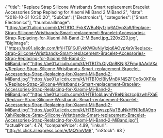 {
	"title": "Replace Strap  Silicone Wristbands Smart replacement Bracelet Accessories Strap Replacing for Xiaomi Mi Band 2 MiBand 2",
	"date": "2018-10-31 10:30:20",
	"SubCat": ["Electronics"],
	"categories": ["Smart Electronics"],
	"thumbnailImage": "https://ae01.alicdn.com/kf/HTB1G.lFykKWBuNjy1zjq6AOypXa9/Replace-Strap-Silicone-Wristbands-Smart-replacement-Bracelet-Accessories-Strap-Replacing-for-Xiaomi-Mi-Band-2-MiBand.jpg_220x220.jpg",
	"BigImage": ["https://ae01.alicdn.com/kf/HTB1G.lFykKWBuNjy1zjq6AOypXa9/Replace-Strap-Silicone-Wristbands-Smart-replacement-Bracelet-Accessories-Strap-Replacing-for-Xiaomi-Mi-Band-2-MiBand.jpg","https://ae01.alicdn.com/kf/HTB17h.OiyQnBKNjSZFmq6AApVXav/Replace-Strap-Silicone-Wristbands-Smart-replacement-Bracelet-Accessories-Strap-Replacing-for-Xiaomi-Mi-Band-2-MiBand.jpg","https://ae01.alicdn.com/kf/HTB10cIBiyMnBKNjSZFCq6x0KFXay/Replace-Strap-Silicone-Wristbands-Smart-replacement-Bracelet-Accessories-Strap-Replacing-for-Xiaomi-Mi-Band-2-MiBand.jpg","https://ae01.alicdn.com/kf/HTB1obLaynlYBeNjSszcq6zwhFXaE/Replace-Strap-Silicone-Wristbands-Smart-replacement-Bracelet-Accessories-Strap-Replacing-for-Xiaomi-Mi-Band-2-MiBand.jpg","https://ae01.alicdn.com/kf/HTB1qwszpNuTBuNkHFNRq6A9qpXah/Replace-Strap-Silicone-Wristbands-Smart-replacement-Bracelet-Accessories-Strap-Replacing-for-Xiaomi-Mi-Band-2-MiBand.jpg"],
	"actualPrice": 4.74,
	"comparePrice": 4.99,
	"linkurl": "http://s.click.aliexpress.com/e/MQYmVM8",
	"inStock": 68
}
